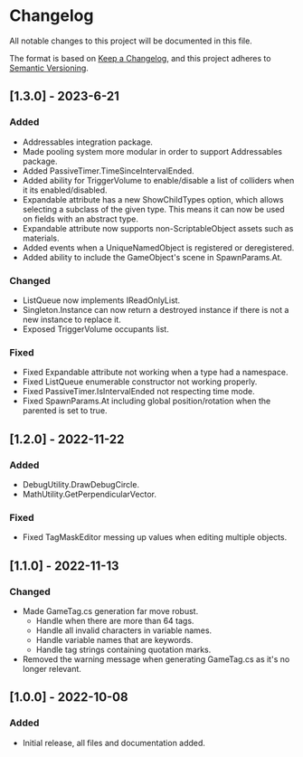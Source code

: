 # Changelog
All notable changes to this project will be documented in this file.

The format is based on [Keep a Changelog](https://keepachangelog.com/en/1.0.0/),
and this project adheres to [Semantic Versioning](https://semver.org/spec/v2.0.0.html).

## [1.3.0] - 2023-6-21

### Added
* Addressables integration package.
* Made pooling system more modular in order to support Addressables package.
* Added PassiveTimer.TimeSinceIntervalEnded.
* Added ability for TriggerVolume to enable/disable a list of colliders when it its enabled/disabled.
* Expandable attribute has a new ShowChildTypes option, which allows selecting a subclass of the given type. This means it can now be used on fields with an abstract type.
* Expandable attribute now supports non-ScriptableObject assets such as materials.
* Added events when a UniqueNamedObject is registered or deregistered.
* Added ability to include the GameObject's scene in SpawnParams.At.

### Changed
* ListQueue now implements IReadOnlyList.
* Singleton.Instance can now return a destroyed instance if there is not a new instance to replace it.
* Exposed TriggerVolume occupants list.

### Fixed
* Fixed Expandable attribute not working when a type had a namespace.
* Fixed ListQueue enumerable constructor not working properly.
* Fixed PassiveTimer.IsIntervalEnded not respecting time mode.
* Fixed SpawnParams.At including global position/rotation when the parented is set to true.

## [1.2.0] - 2022-11-22

### Added
* DebugUtility.DrawDebugCircle.
* MathUtility.GetPerpendicularVector.

### Fixed
* Fixed TagMaskEditor messing up values when editing multiple objects.

## [1.1.0] - 2022-11-13

### Changed
* Made GameTag.cs generation far move robust.
  * Handle when there are more than 64 tags.
  * Handle all invalid characters in variable names.
  * Handle variable names that are keywords.
  * Handle tag strings containing quotation marks.
* Removed the warning message when generating GameTag.cs as it's no longer relevant.

## [1.0.0] - 2022-10-08

### Added
- Initial release, all files and documentation added.
